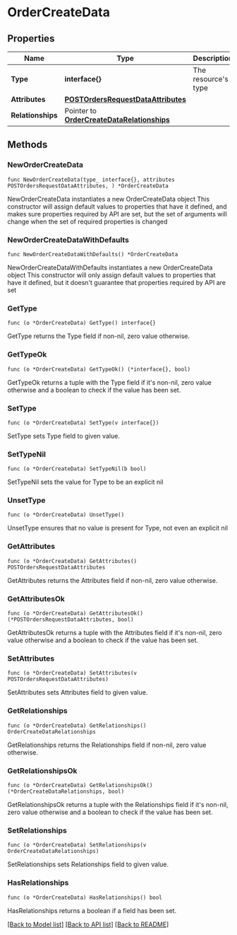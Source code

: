 # OrderCreateData

## Properties

Name | Type | Description | Notes
------------ | ------------- | ------------- | -------------
**Type** | **interface{}** | The resource&#39;s type | 
**Attributes** | [**POSTOrdersRequestDataAttributes**](POSTOrdersRequestDataAttributes.md) |  | 
**Relationships** | Pointer to [**OrderCreateDataRelationships**](OrderCreateDataRelationships.md) |  | [optional] 

## Methods

### NewOrderCreateData

`func NewOrderCreateData(type_ interface{}, attributes POSTOrdersRequestDataAttributes, ) *OrderCreateData`

NewOrderCreateData instantiates a new OrderCreateData object
This constructor will assign default values to properties that have it defined,
and makes sure properties required by API are set, but the set of arguments
will change when the set of required properties is changed

### NewOrderCreateDataWithDefaults

`func NewOrderCreateDataWithDefaults() *OrderCreateData`

NewOrderCreateDataWithDefaults instantiates a new OrderCreateData object
This constructor will only assign default values to properties that have it defined,
but it doesn't guarantee that properties required by API are set

### GetType

`func (o *OrderCreateData) GetType() interface{}`

GetType returns the Type field if non-nil, zero value otherwise.

### GetTypeOk

`func (o *OrderCreateData) GetTypeOk() (*interface{}, bool)`

GetTypeOk returns a tuple with the Type field if it's non-nil, zero value otherwise
and a boolean to check if the value has been set.

### SetType

`func (o *OrderCreateData) SetType(v interface{})`

SetType sets Type field to given value.


### SetTypeNil

`func (o *OrderCreateData) SetTypeNil(b bool)`

 SetTypeNil sets the value for Type to be an explicit nil

### UnsetType
`func (o *OrderCreateData) UnsetType()`

UnsetType ensures that no value is present for Type, not even an explicit nil
### GetAttributes

`func (o *OrderCreateData) GetAttributes() POSTOrdersRequestDataAttributes`

GetAttributes returns the Attributes field if non-nil, zero value otherwise.

### GetAttributesOk

`func (o *OrderCreateData) GetAttributesOk() (*POSTOrdersRequestDataAttributes, bool)`

GetAttributesOk returns a tuple with the Attributes field if it's non-nil, zero value otherwise
and a boolean to check if the value has been set.

### SetAttributes

`func (o *OrderCreateData) SetAttributes(v POSTOrdersRequestDataAttributes)`

SetAttributes sets Attributes field to given value.


### GetRelationships

`func (o *OrderCreateData) GetRelationships() OrderCreateDataRelationships`

GetRelationships returns the Relationships field if non-nil, zero value otherwise.

### GetRelationshipsOk

`func (o *OrderCreateData) GetRelationshipsOk() (*OrderCreateDataRelationships, bool)`

GetRelationshipsOk returns a tuple with the Relationships field if it's non-nil, zero value otherwise
and a boolean to check if the value has been set.

### SetRelationships

`func (o *OrderCreateData) SetRelationships(v OrderCreateDataRelationships)`

SetRelationships sets Relationships field to given value.

### HasRelationships

`func (o *OrderCreateData) HasRelationships() bool`

HasRelationships returns a boolean if a field has been set.


[[Back to Model list]](../README.md#documentation-for-models) [[Back to API list]](../README.md#documentation-for-api-endpoints) [[Back to README]](../README.md)



